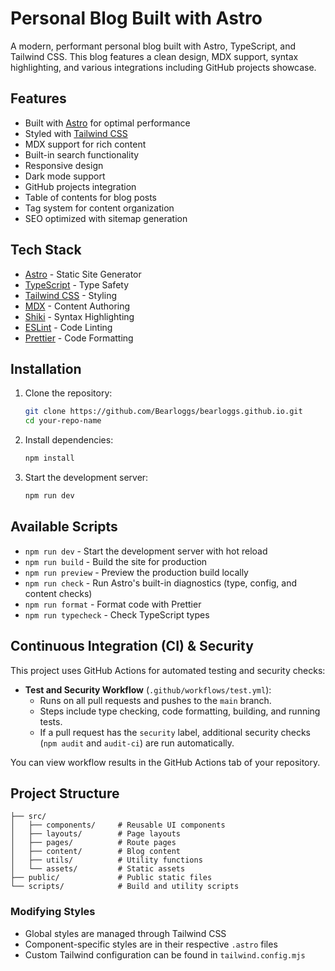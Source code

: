 # Personal Blog Built with Astro

A modern, performant personal blog built with Astro, TypeScript, and Tailwind CSS. This blog features a clean design, MDX support, syntax highlighting, and various integrations including GitHub projects showcase.

## Features

- Built with [Astro](https://astro.build) for optimal performance
- Styled with [Tailwind CSS](https://tailwindcss.com)
- MDX support for rich content
- Built-in search functionality
- Responsive design
- Dark mode support
- GitHub projects integration
- Table of contents for blog posts
- Tag system for content organization
- SEO optimized with sitemap generation

## Tech Stack

- [Astro](https://astro.build) - Static Site Generator
- [TypeScript](https://www.typescriptlang.org/) - Type Safety
- [Tailwind CSS](https://tailwindcss.com) - Styling
- [MDX](https://mdxjs.com/) - Content Authoring
- [Shiki](https://shiki.matsu.io/) - Syntax Highlighting
- [ESLint](https://eslint.org/) - Code Linting
- [Prettier](https://prettier.io/) - Code Formatting

## Installation

1. Clone the repository:

   ```bash
   git clone https://github.com/Bearloggs/bearloggs.github.io.git
   cd your-repo-name
   ```

2. Install dependencies:

   ```bash
   npm install
   ```

3. Start the development server:
   ```bash
   npm run dev
   ```

## Available Scripts

- `npm run dev` - Start the development server with hot reload
- `npm run build` - Build the site for production
- `npm run preview` - Preview the production build locally
- `npm run check` - Run Astro's built-in diagnostics (type, config, and content checks)
- `npm run format` - Format code with Prettier
- `npm run typecheck` - Check TypeScript types

## Continuous Integration (CI) & Security

This project uses GitHub Actions for automated testing and security checks:

- **Test and Security Workflow** (`.github/workflows/test.yml`):
  - Runs on all pull requests and pushes to the `main` branch.
  - Steps include type checking, code formatting, building, and running tests.
  - If a pull request has the `security` label, additional security checks (`npm audit` and `audit-ci`) are run automatically.

You can view workflow results in the GitHub Actions tab of your repository.

## Project Structure

```
├── src/
│   ├── components/     # Reusable UI components
│   ├── layouts/        # Page layouts
│   ├── pages/          # Route pages
│   ├── content/        # Blog content
│   ├── utils/          # Utility functions
│   └── assets/         # Static assets
├── public/             # Public static files
└── scripts/            # Build and utility scripts
```

### Modifying Styles

- Global styles are managed through Tailwind CSS
- Component-specific styles are in their respective `.astro` files
- Custom Tailwind configuration can be found in `tailwind.config.mjs`
